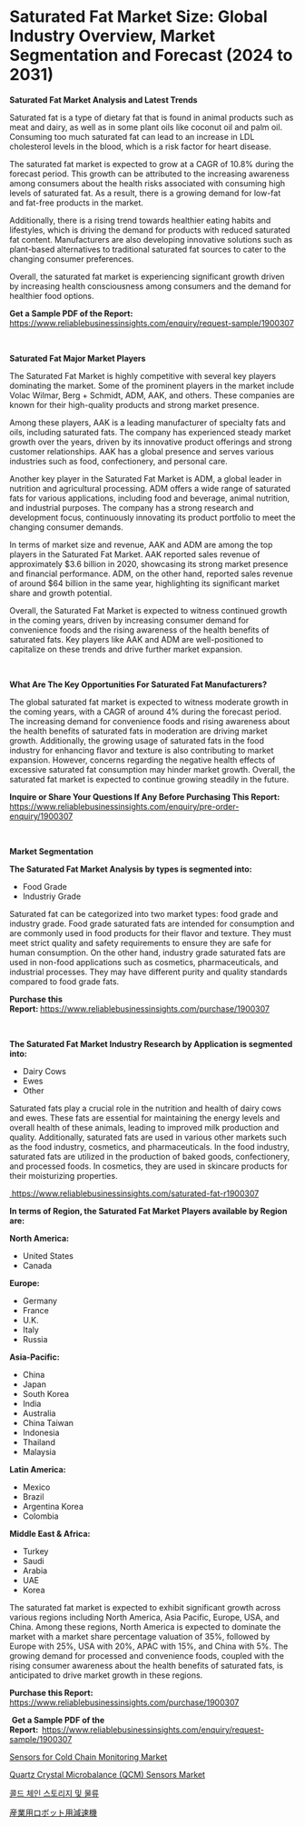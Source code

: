 <p><h1>Saturated Fat Market Size: Global Industry Overview, Market Segmentation and Forecast (2024 to 2031)</h1></p><p><strong>Saturated Fat Market Analysis and Latest Trends</strong></p>
<p><p>Saturated fat is a type of dietary fat that is found in animal products such as meat and dairy, as well as in some plant oils like coconut oil and palm oil. Consuming too much saturated fat can lead to an increase in LDL cholesterol levels in the blood, which is a risk factor for heart disease.</p><p>The saturated fat market is expected to grow at a CAGR of 10.8% during the forecast period. This growth can be attributed to the increasing awareness among consumers about the health risks associated with consuming high levels of saturated fat. As a result, there is a growing demand for low-fat and fat-free products in the market.</p><p>Additionally, there is a rising trend towards healthier eating habits and lifestyles, which is driving the demand for products with reduced saturated fat content. Manufacturers are also developing innovative solutions such as plant-based alternatives to traditional saturated fat sources to cater to the changing consumer preferences.</p><p>Overall, the saturated fat market is experiencing significant growth driven by increasing health consciousness among consumers and the demand for healthier food options.</p></p>
<p><strong>Get a Sample PDF of the Report:&nbsp;</strong> <a href="https://www.reliablebusinessinsights.com/enquiry/request-sample/1900307">https://www.reliablebusinessinsights.com/enquiry/request-sample/1900307</a></p>
<p>&nbsp;</p>
<p><strong>Saturated Fat Major Market Players</strong></p>
<p><p>The Saturated Fat Market is highly competitive with several key players dominating the market. Some of the prominent players in the market include Volac Wilmar, Berg + Schmidt, ADM, AAK, and others. These companies are known for their high-quality products and strong market presence.</p><p>Among these players, AAK is a leading manufacturer of specialty fats and oils, including saturated fats. The company has experienced steady market growth over the years, driven by its innovative product offerings and strong customer relationships. AAK has a global presence and serves various industries such as food, confectionery, and personal care.</p><p>Another key player in the Saturated Fat Market is ADM, a global leader in nutrition and agricultural processing. ADM offers a wide range of saturated fats for various applications, including food and beverage, animal nutrition, and industrial purposes. The company has a strong research and development focus, continuously innovating its product portfolio to meet the changing consumer demands.</p><p>In terms of market size and revenue, AAK and ADM are among the top players in the Saturated Fat Market. AAK reported sales revenue of approximately $3.6 billion in 2020, showcasing its strong market presence and financial performance. ADM, on the other hand, reported sales revenue of around $64 billion in the same year, highlighting its significant market share and growth potential.</p><p>Overall, the Saturated Fat Market is expected to witness continued growth in the coming years, driven by increasing consumer demand for convenience foods and the rising awareness of the health benefits of saturated fats. Key players like AAK and ADM are well-positioned to capitalize on these trends and drive further market expansion.</p></p>
<p>&nbsp;</p>
<p><strong>What Are The Key Opportunities For Saturated Fat Manufacturers?</strong></p>
<p><p>The global saturated fat market is expected to witness moderate growth in the coming years, with a CAGR of around 4% during the forecast period. The increasing demand for convenience foods and rising awareness about the health benefits of saturated fats in moderation are driving market growth. Additionally, the growing usage of saturated fats in the food industry for enhancing flavor and texture is also contributing to market expansion. However, concerns regarding the negative health effects of excessive saturated fat consumption may hinder market growth. Overall, the saturated fat market is expected to continue growing steadily in the future.</p></p>
<p><strong>Inquire or Share Your Questions If Any Before Purchasing This Report:</strong> <a href="https://www.reliablebusinessinsights.com/enquiry/pre-order-enquiry/1900307">https://www.reliablebusinessinsights.com/enquiry/pre-order-enquiry/1900307</a></p>
<p>&nbsp;</p>
<p><strong>Market Segmentation</strong></p>
<p><strong>The Saturated Fat Market Analysis by types is segmented into:</strong></p>
<p><ul><li>Food Grade</li><li>Industriy Grade</li></ul></p>
<p><p>Saturated fat can be categorized into two market types: food grade and industry grade. Food grade saturated fats are intended for consumption and are commonly used in food products for their flavor and texture. They must meet strict quality and safety requirements to ensure they are safe for human consumption. On the other hand, industry grade saturated fats are used in non-food applications such as cosmetics, pharmaceuticals, and industrial processes. They may have different purity and quality standards compared to food grade fats.</p></p>
<p><strong>Purchase this Report:&nbsp;</strong><a href="https://www.reliablebusinessinsights.com/purchase/1900307">https://www.reliablebusinessinsights.com/purchase/1900307</a></p>
<p>&nbsp;</p>
<p><strong>The Saturated Fat Market Industry Research by Application is segmented into:</strong></p>
<p><ul><li>Dairy Cows</li><li>Ewes</li><li>Other</li></ul></p>
<p><p>Saturated fats play a crucial role in the nutrition and health of dairy cows and ewes. These fats are essential for maintaining the energy levels and overall health of these animals, leading to improved milk production and quality. Additionally, saturated fats are used in various other markets such as the food industry, cosmetics, and pharmaceuticals. In the food industry, saturated fats are utilized in the production of baked goods, confectionery, and processed foods. In cosmetics, they are used in skincare products for their moisturizing properties.</p></p>
<p><a href="https://www.reliablebusinessinsights.com/saturated-fat-r1900307">&nbsp;https://www.reliablebusinessinsights.com/saturated-fat-r1900307</a></p>
<p><strong>In terms of Region, the Saturated Fat Market Players available by Region are:</strong></p>
<p>
    <p> <strong> North America: </strong>
        <ul>
            <li>United States</li>
            <li>Canada</li>
        </ul>
        </p> 
    <p> <strong> Europe: </strong>
        <ul>
            <li>Germany</li>
            <li>France</li>
            <li>U.K.</li>
            <li>Italy</li>
            <li>Russia</li>
        </ul>
        </p> 
    <p> <strong> Asia-Pacific: </strong>
        <ul>
            <li>China</li>
            <li>Japan</li>
            <li>South Korea</li>
            <li>India</li>
            <li>Australia</li>
            <li>China Taiwan</li>
            <li>Indonesia</li>
            <li>Thailand</li>
            <li>Malaysia</li>
        </ul>
        </p> 
    <p> <strong> Latin America: </strong>
        <ul>
            <li>Mexico</li>
            <li>Brazil</li>
            <li>Argentina Korea</li>
            <li>Colombia</li>
        </ul>
        </p> 
    <p> <strong> Middle East & Africa: </strong>
        <ul>
            <li>Turkey</li>
            <li>Saudi</li>
            <li>Arabia</li>
            <li>UAE</li>
            <li>Korea</li>
        </ul>
    </p>
    </p>
<p><p>The saturated fat market is expected to exhibit significant growth across various regions including North America, Asia Pacific, Europe, USA, and China. Among these regions, North America is expected to dominate the market with a market share percentage valuation of 35%, followed by Europe with 25%, USA with 20%, APAC with 15%, and China with 5%. The growing demand for processed and convenience foods, coupled with the rising consumer awareness about the health benefits of saturated fats, is anticipated to drive market growth in these regions.</p></p>
<p><strong>Purchase this Report: </strong><a href="https://www.reliablebusinessinsights.com/purchase/1900307">https://www.reliablebusinessinsights.com/purchase/1900307</a></p>
<p>&nbsp;<strong>Get a Sample PDF of the Report:&nbsp;&nbsp;</strong><a href="https://www.reliablebusinessinsights.com/enquiry/request-sample/1900307">https://www.reliablebusinessinsights.com/enquiry/request-sample/1900307</a></p>
<p><strong></strong></p>
<p><p><a href="https://github.com/jnzzvtbl92/Market-Research-Report-List-1/blob/main/sensors-for-cold-chain-monitoring-market.md">Sensors for Cold Chain Monitoring Market</a></p><p><a href="https://github.com/Seman3302/Market-Research-Report-List-1/blob/main/quartz-crystal-microbalance-qcm-sensors-market.md">Quartz Crystal Microbalance (QCM) Sensors Market</a></p><p><a href="https://github.com/vsn7qpua81q/Market-Research-Report-List-2/blob/main/2123275160744.md">콜드 체인 스토리지 및 물류</a></p><p><a href="https://github.com/NikitaBruen/Market-Research-Report-List-1/blob/main/2174242150824.md">産業用ロボット用減速機</a></p></p>
